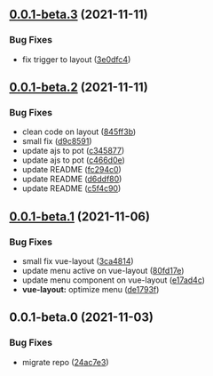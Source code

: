 ## [0.0.1-beta.3](https://github.com/potjs/pot/compare/vue-layout@0.0.1-beta.2...vue-layout@0.0.1-beta.3) (2021-11-11)


### Bug Fixes

* fix trigger to layout ([3e0dfc4](https://github.com/potjs/pot/commit/3e0dfc4c0b0bb851d85912f6a2a0894c92fcd3b6))



## [0.0.1-beta.2](https://github.com/potjs/pot/compare/vue-layout@0.0.1-beta.1...vue-layout@0.0.1-beta.2) (2021-11-11)


### Bug Fixes

* clean code on layout ([845ff3b](https://github.com/potjs/pot/commit/845ff3bb14c3805f4c2b7f1cc49be9db7e064a56))
* small fix ([d9c8591](https://github.com/potjs/pot/commit/d9c859116a103ff43b2fc158548d0060dee5de12))
* update ajs to pot ([c345877](https://github.com/potjs/pot/commit/c345877a024b9b620b830e08e026712195f0c0d7))
* update ajs to pot ([c466d0e](https://github.com/potjs/pot/commit/c466d0e4124943e7d17037f09ae8b99cdaa932a2))
* update README ([fc294c0](https://github.com/potjs/pot/commit/fc294c06d4ceddb4a95dc8beab456c73619bd93f))
* update README ([d6ddf80](https://github.com/potjs/pot/commit/d6ddf80f77eeff66f783acac0a9d8b0e9a934cba))
* update README ([c5f4c90](https://github.com/potjs/pot/commit/c5f4c90750e1c13b35c13705b9da58e0451e637f))



## [0.0.1-beta.1](https://github.com/potjs/pot/compare/vue-layout@0.0.1-beta.0...vue-layout@0.0.1-beta.1) (2021-11-06)


### Bug Fixes

* small fix vue-layout ([3ca4814](https://github.com/potjs/pot/commit/3ca4814c315d2b171bd900dad50f957845ff5564))
* update menu active on vue-layout ([80fd17e](https://github.com/potjs/pot/commit/80fd17ee5179e18a405f96ddbb377c5fcf688803))
* update menu component on vue-layout ([e17ad4c](https://github.com/potjs/pot/commit/e17ad4cc5f38698f7f84d6712b5858fe5d4c6e59))
* **vue-layout:** optimize menu ([de1793f](https://github.com/potjs/pot/commit/de1793f27a46ac5083d9a6a0c6b6f78f8f2b0044))



## 0.0.1-beta.0 (2021-11-03)


### Bug Fixes

* migrate repo ([24ac7e3](https://github.com/potjs/pot/commit/24ac7e381c1c8f04548f1e92d46a08b3b38bb307))



